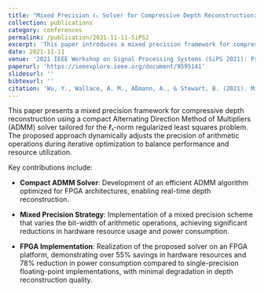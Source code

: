```yaml
---
title: "Mixed Precision ℓ₁ Solver for Compressive Depth Reconstruction: An ADMM Case Study"
collection: publications
category: conferences
permalink: /publication/2021-11-11-SiPS2
excerpt: 'This paper introduces a mixed precision framework for compressive depth reconstruction using a compact ADMM solver, demonstrating significant resource and power savings on FPGA implementations.'
date: 2021-11-11
venue: '2021 IEEE Workshop on Signal Processing Systems (SiPS 2021): Proceedings'
paperurl: 'https://ieeexplore.ieee.org/document/9595141'
slidesurl: ''
bibtexurl: ''
citation: 'Wu, Y., Wallace, A. M., Aßmann, A., & Stewart, B. (2021). Mixed Precision ℓ₁ Solver for Compressive Depth Reconstruction: An ADMM Case Study. In *Proceedings of the 2021 IEEE Workshop on Signal Processing Systems (SiPS 2021)* (pp. 70–75). IEEE. https://doi.org/10.1109/SiPS52901.2021.9595141'
---
```


This paper presents a mixed precision framework for compressive depth reconstruction using a compact Alternating Direction Method of Multipliers (ADMM) solver tailored for the ℓ₁-norm regularized least squares problem. The proposed approach dynamically adjusts the precision of arithmetic operations during iterative optimization to balance performance and resource utilization.

Key contributions include:

- **Compact ADMM Solver**: Development of an efficient ADMM algorithm optimized for FPGA architectures, enabling real-time depth reconstruction.

- **Mixed Precision Strategy**: Implementation of a mixed precision scheme that varies the bit-width of arithmetic operations, achieving significant reductions in hardware resource usage and power consumption.

- **FPGA Implementation**: Realization of the proposed solver on an FPGA platform, demonstrating over 55% savings in hardware resources and 78% reduction in power consumption compared to single-precision floating-point implementations, with minimal degradation in depth reconstruction quality.
